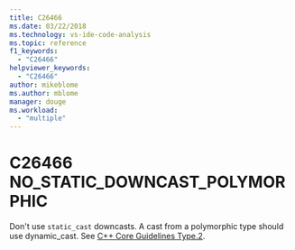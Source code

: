 ```yaml
---
title: C26466
ms.date: 03/22/2018
ms.technology: vs-ide-code-analysis
ms.topic: reference
f1_keywords:
  - "C26466"
helpviewer_keywords:
  - "C26466"
author: mikeblome
ms.author: mblome
manager: douge
ms.workload:
  - "multiple"
---
```

# C26466 NO_STATIC_DOWNCAST_POLYMORPHIC
  Don't use `static_cast` downcasts. A cast from a polymorphic type should use dynamic_cast. See [C++ Core Guidelines Type.2](https://github.com/isocpp/CppCoreGuidelines/blob/master/CppCoreGuidelines.md#Pro-type-downcast).
